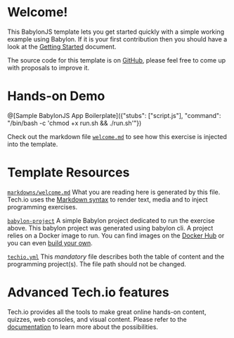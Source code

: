 # Welcome!

This BabylonJS template lets you get started quickly with a simple working example using Babylon. If it is your first contribution then you should have a look at the [Getting Started](https://tech.io/doc/getting-started-create-playground) document.

The source code for this template is on [GitHub](https://github.com/TechDotIO/babylon-template), please feel free to come up with proposals to improve it.

# Hands-on Demo

@[Sample BabylonJS App Boilerplate]({"stubs": ["script.js"], "command": "/bin/bash -c 'chmod +x run.sh && ./run.sh'"})

Check out the markdown file [`welcome.md`](https://github.com/TechDotIO/babylon-template/blob/master/markdowns/welcome.md) to see how this exercise is injected into the template.

# Template Resources

[`markdowns/welcome.md`](https://github.com/TechDotIO/babylon-template/blob/master/markdowns/welcome.md)
What you are reading here is generated by this file. Tech.io uses the [Markdown syntax](https://tech.io/doc/reference-markdowns) to render text, media and to inject programming exercises.


[`babylon-project`](https://github.com/TechDotIO/babylon-template/tree/master/babylon-project)
A simple Babylon project dedicated to run the exercise above. This babylon project was generated using babylon cli. A project relies on a Docker image to run. You can find images on the [Docker Hub](https://hub.docker.com/explore/) or you can even [build your own](https://tech.io/doc/reference-runner).


[`techio.yml`](https://github.com/TechDotIO/babylon-template/blob/master/techio.yml)
This *mandatory* file describes both the table of content and the programming project(s). The file path should not be changed.


# Advanced Tech.io features

Tech.io provides all the tools to make great online hands-on content, quizzes, web consoles, and visual content. Please refer to the [documentation](https://tech.io/doc) to learn more about the possibilities.
